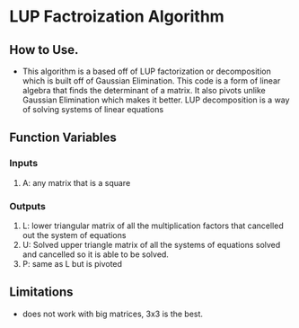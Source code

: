 # LUP Factroization Algorithm

## How to Use.
- This algorithm is a based off of LUP factorization or decomposition which is built off of Gaussian Elimination. This code is a form of linear algebra that finds the determinant of a matrix. It also pivots unlike Gaussian Elimination which makes it better. LUP decomposition is a way of solving systems of linear equations

## Function Variables
### Inputs
1. A: any matrix that is a square

### Outputs
1. L: lower triangular matrix of all the multiplication factors that cancelled out the system of equations
2. U: Solved upper triangle matrix of all the systems of equations solved and cancelled so it is able to be solved.
3. P: same as L but is pivoted

## Limitations
- does not work with big matrices, 3x3 is the best.
